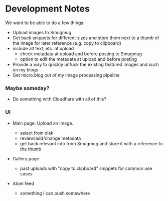 # Development Notes

We want to be able to do a few things:

- Upload images to Smugmug
- Get back snippets for different sizes and store them next to a thumb of the image for later reference (e.g. copy to clipboard)
- include alt text, etc. at upload
  - check metadata at upload and before posting to Smugmug
  - option to edit the metadata at upload and before posting
- Provide a way to quickly unfuck the existing featured images and such on my blogs
- Get micro.blog out of my image processing pipeline

### Maybe someday? 

- Do something with Cloudflare with all of this? 


### UI 

- Main page: Upload an image. 
  - select from disk
  - review/add/change metadata
  - get back relevant info from Smugmug and store it with a reference to the thumb

- Gallery page
  - past uploads with "copy to clipboard" snippets for common use cases

- Atom feed
  - something I can push somewhere 


